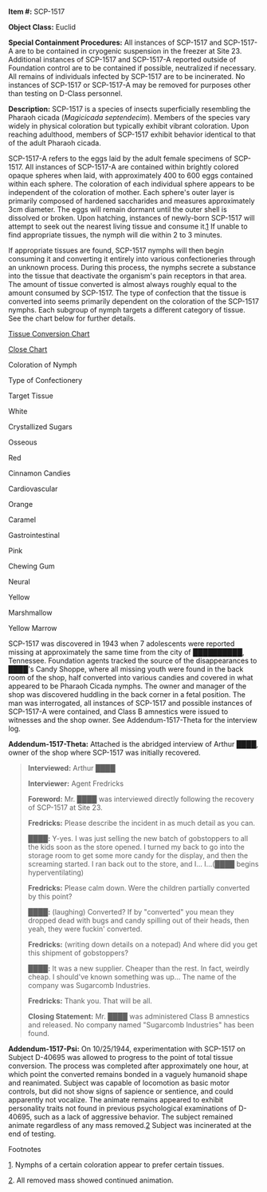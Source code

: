 **Item #:** SCP-1517

**Object Class:** Euclid

**Special Containment Procedures:** All instances of SCP-1517 and SCP-1517-A are to be contained in cryogenic suspension in the freezer at Site 23. Additional instances of SCP-1517 and SCP-1517-A reported outside of Foundation control are to be contained if possible, neutralized if necessary. All remains of individuals infected by SCP-1517 are to be incinerated. No instances of SCP-1517 or SCP-1517-A may be removed for purposes other than testing on D-Class personnel.

**Description:** SCP-1517 is a species of insects superficially resembling the Pharaoh cicada (_Magicicada septendecim_). Members of the species vary widely in physical coloration but typically exhibit vibrant coloration. Upon reaching adulthood, members of SCP-1517 exhibit behavior identical to that of the adult Pharaoh cicada.

SCP-1517-A refers to the eggs laid by the adult female specimens of SCP-1517. All instances of SCP-1517-A are contained within brightly colored opaque spheres when laid, with approximately 400 to 600 eggs contained within each sphere. The coloration of each individual sphere appears to be independent of the coloration of mother. Each sphere's outer layer is primarily composed of hardened saccharides and measures approximately 3cm diameter. The eggs will remain dormant until the outer shell is dissolved or broken. Upon hatching, instances of newly-born SCP-1517 will attempt to seek out the nearest living tissue and consume it.[1](javascript:;) If unable to find appropriate tissues, the nymph will die within 2 to 3 minutes.

If appropriate tissues are found, SCP-1517 nymphs will then begin consuming it and converting it entirely into various confectioneries through an unknown process. During this process, the nymphs secrete a substance into the tissue that deactivate the organism's pain receptors in that area. The amount of tissue converted is almost always roughly equal to the amount consumed by SCP-1517. The type of confection that the tissue is converted into seems primarily dependent on the coloration of the SCP-1517 nymphs. Each subgroup of nymph targets a different category of tissue. See the chart below for further details.

[Tissue Conversion Chart](javascript:;)

[Close Chart](javascript:;)

Coloration of Nymph

Type of Confectionery

Target Tissue

White

Crystallized Sugars

Osseous

Red

Cinnamon Candies

Cardiovascular

Orange

Caramel

Gastrointestinal

Pink

Chewing Gum

Neural

Yellow

Marshmallow

Yellow Marrow

SCP-1517 was discovered in 1943 when 7 adolescents were reported missing at approximately the same time from the city of ██████████, Tennessee. Foundation agents tracked the source of the disappearances to ████'s Candy Shoppe, where all missing youth were found in the back room of the shop, half converted into various candies and covered in what appeared to be Pharaoh Cicada nymphs. The owner and manager of the shop was discovered huddling in the back corner in a fetal position. The man was interrogated, all instances of SCP-1517 and possible instances of SCP-1517-A were contained, and Class B amnestics were issued to witnesses and the shop owner. See Addendum-1517-Theta for the interview log.

**Addendum-1517-Theta:** Attached is the abridged interview of Arthur ████, owner of the shop where SCP-1517 was initially recovered.

> **Interviewed:** Arthur ████  
>   
> **Interviewer:** Agent Fredricks  
>   
> **Foreword:** Mr. ████ was interviewed directly following the recovery of SCP-1517 at Site 23.  
>   
> **<Begin Log>**  
>   
> **Fredricks:** Please describe the incident in as much detail as you can.  
>   
> **████:** Y-yes. I was just selling the new batch of gobstoppers to all the kids soon as the store opened. I turned my back to go into the storage room to get some more candy for the display, and then the screaming started. I ran back out to the store, and I… I…(████ begins hyperventilating)  
>   
> **Fredricks:** Please calm down. Were the children partially converted by this point?
> 
> **████:** (laughing) Converted? If by "converted" you mean they dropped dead with bugs and candy spilling out of their heads, then yeah, they were fuckin' converted.
> 
> **Fredricks:** (writing down details on a notepad) And where did you get this shipment of gobstoppers?
> 
> **████:** It was a new supplier. Cheaper than the rest. In fact, weirdly cheap. I should've known something was up… The name of the company was Sugarcomb Industries.
> 
> **Fredricks:** Thank you. That will be all.  
>   
> **<End Log>**  
>   
> **Closing Statement:** Mr. ████ was administered Class B amnestics and released. No company named "Sugarcomb Industries" has been found.

**Addendum-1517-Psi:** On 10/25/1944, experimentation with SCP-1517 on Subject D-40695 was allowed to progress to the point of total tissue conversion. The process was completed after approximately one hour, at which point the converted remains bonded in a vaguely humanoid shape and reanimated. Subject was capable of locomotion as basic motor controls, but did not show signs of sapience or sentience, and could apparently not vocalize. The animate remains appeared to exhibit personality traits not found in previous psychological examinations of D-40695, such as a lack of aggressive behavior. The subject remained animate regardless of any mass removed.[2](javascript:;) Subject was incinerated at the end of testing.

Footnotes

[1](javascript:;). Nymphs of a certain coloration appear to prefer certain tissues.

[2](javascript:;). All removed mass showed continued animation.
